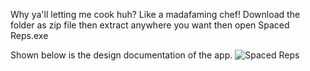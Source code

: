 Why ya'll letting me cook huh? Like a madafaming chef!
Download the folder as zip file then extract anywhere you want then open Spaced Reps.exe


Shown below is the design documentation of the app.
![Spaced Reps](https://github.com/linuxlaber/Spaced-Reps/assets/170599771/d73e85ae-2868-47cf-abe5-325ed9990ecf)
